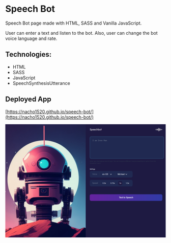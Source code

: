 # Speech Bot

Speech Bot page made with HTML, SASS and Vanilla JavaScript. 

User can enter a text and listen to the bot. Also, user can change the bot voice language and rate. 

## Technologies:

* HTML
* SASS
* JavaScript
* SpeechSynthesisUtterance

## Deployed App

[https://nacho1520.github.io/speech-bot/](https://nacho1520.github.io/speech-bot/)

![Screenshot](https://github.com/nacho1520/speech-bot/blob/main/public/Screen-shot.png)      